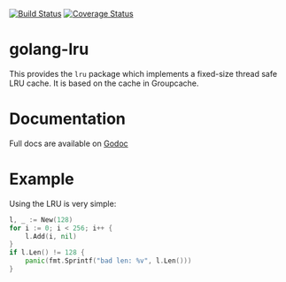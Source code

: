[![Build Status](https://travis-ci.org/hashicorp/golang-lru.svg?branch=master)](https://travis-ci.org/hashicorp/golang-lru)
[![Coverage Status](https://coveralls.io/repos/github/hashicorp/golang-lru/badge.svg?branch=master)](https://coveralls.io/github/hashicorp/golang-lru?branch=master)

golang-lru
==========

This provides the `lru` package which implements a fixed-size
thread safe LRU cache. It is based on the cache in Groupcache.

Documentation
=============

Full docs are available on [Godoc](http://godoc.org/github.com/hashicorp/golang-lru)

Example
=======

Using the LRU is very simple:

```go
l, _ := New(128)
for i := 0; i < 256; i++ {
    l.Add(i, nil)
}
if l.Len() != 128 {
    panic(fmt.Sprintf("bad len: %v", l.Len()))
}
```
